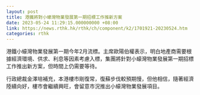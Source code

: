 ```yaml
---
layout: post
title: 港鐵將對小蠔灣物業發展第一期招標工作推新方案
date: 2023-05-24 11:29:15.000000000 +08:00
link: https://news.rthk.hk/rthk/ch/component/k2/1701921-20230524.htm
categories: rthk
---
```


港鐵小蠔灣物業發展第一期今年2月流標。主席歐陽伯權表示，明白地產商需要根據經濟環境、供求、利息等因素考慮入標，集團將針對小蠔灣物業發展第一期招標工作推出新方案，但時間上仍需要等待。

行政總裁金澤培補充，本港樓市剛復常，復蘇步伐較預期慢，但他相信，隨著經濟陸續向好，樓市會繼續興旺，會留意市況推出小蠔灣物業發展項目。
